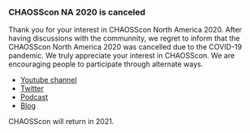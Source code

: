 
### CHAOSScon NA 2020 is canceled


Thank you for your interest in CHAOSScon North America 2020. After having discussions with the communnity, we regret to inform that the CHAOSScon North America 2020 was cancelled due to the COVID-19 pandemic. We truly appreciate your interest in CHAOSScon. We are encouraging people to participate through alternate ways.

- [Youtube channel](https://www.youtube.com/c/CHAOSStube)
- [Twitter](https://www.youtube.com/c/CHAOSStube)
- [Podcast](https://podcast.chaoss.community/)
- [Blog](https://chaoss.community/blog/)


CHAOSScon will return in 2021.
